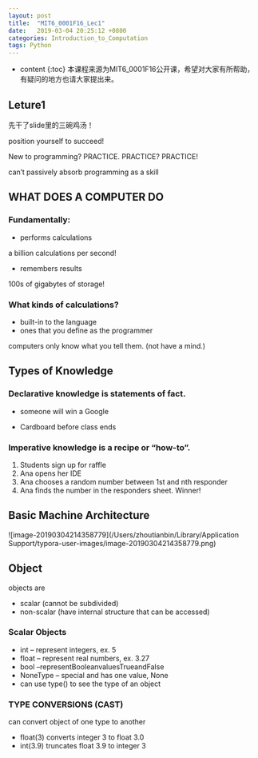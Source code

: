 ```yaml
---
layout: post
title:  "MIT6_0001F16_Lec1"
date:   2019-03-04 20:25:12 +0800
categories: Introduction_to_Computation 
tags: Python 
---
```


* content
{:toc}
本课程来源为MIT6_0001F16公开课，希望对大家有所帮助，有疑问的地方也请大家提出来。



## Leture1

先干了slide里的三碗鸡汤！

position yourself to succeed!

New to programming? PRACTICE. PRACTICE? PRACTICE!

can’t passively absorb programming as a skill



## WHAT DOES A COMPUTER DO

### Fundamentally:
- performs calculations 

a billion calculations per second! 

- remembers results 

100s of gigabytes of storage! 

### What kinds of calculations?
- built-in to the language
- ones that you define as the programmer 

computers only know what you tell them. (not have a mind.)

## Types of Knowledge

### Declarative knowledge is statements of fact. 

- someone will win a Google 

- Cardboard before class ends 

### Imperative knowledge is a recipe or “how-to”. 

1.   Students sign up for raffle 
2.   Ana opens her IDE 
3.   Ana chooses a random number between 1st and nth responder 
4.   Ana finds the number in the responders sheet. Winner! 

## Basic Machine Architecture

![image-20190304214358779](/Users/zhoutianbin/Library/Application Support/typora-user-images/image-20190304214358779.png)

## Object

objects are

- scalar (cannot be subdivided)
- non-scalar (have internal structure that can be accessed)

### Scalar Objects

- int – represent integers, ex. 5
- float – represent real numbers, ex. 3.27
- bool –representBooleanvaluesTrueandFalse
- NoneType – special and has one value, None
- can use type() to see the type of an object

### TYPE CONVERSIONS (CAST)

can convert object of one type to another

- float(3) converts integer 3 to float 3.0 
- int(3.9) truncates float 3.9 to integer 3
